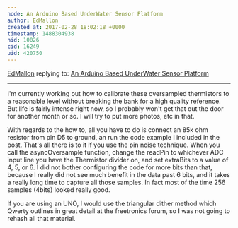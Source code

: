 ```yaml
---
node: An Arduino Based UnderWater Sensor Platform
author: EdMallon
created_at: 2017-02-28 18:02:18 +0000
timestamp: 1488304938
nid: 10026
cid: 16249
uid: 420750
---
```




[EdMallon](../profile/EdMallon) replying to: [An Arduino Based UnderWater Sensor Platform](../notes/EdMallon/02-11-2014/an-arduino-based-underwater-sensor-platform)

----
I'm currently working out how to calibrate these oversampled thermistors to a reasonable level without breaking the bank for a high quality reference.  But life is fairly intense right now, so I probably won't get that out the door for another month or so. I will try to put more photos, etc in that.

With regards to the how to, all you have to do is connect an 85k ohm resistor from pin D5 to ground, an run the code example I included in the post. That's all there is to it if you use the pin noise technique.   When you call the asyncOversample function, change the readPin to whichever ADC input line you have the Thermistor divider on, and set extraBits to a value of 4, 5, or 6.   I did not bother configuring the code for more bits than that, because I really did not see much benefit in the data past 6 bits, and it takes a really long time to capture all those samples. In fact most of the time 256 samples (4bits) looked really good.

If you are using an UNO, I would use the triangular dither method which Qwerty outlines in great detail at the freetronics forum, so I was not going to rehash all that material.